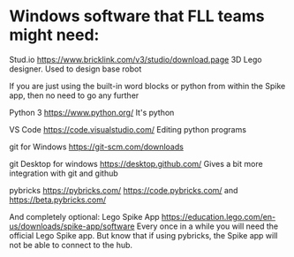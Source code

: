 # Windows software that FLL teams might need:

Stud.io https://www.bricklink.com/v3/studio/download.page
3D Lego designer. Used to design base robot

If you are just using the built-in word blocks or python from within the Spike app, then no need to go any further

Python 3 https://www.python.org/
It's python

VS Code https://code.visualstudio.com/
Editing python programs

git for Windows https://git-scm.com/downloads

git Desktop for windows https://desktop.github.com/
Gives a bit more integration with git and github

pybricks https://pybricks.com/ https://code.pybricks.com/ and https://beta.pybricks.com/

And completely optional:
Lego Spike App https://education.lego.com/en-us/downloads/spike-app/software
Every once in a while you will need the official Lego Spike app. But know that if using pybricks, the Spike app will not be able to connect to the hub.
